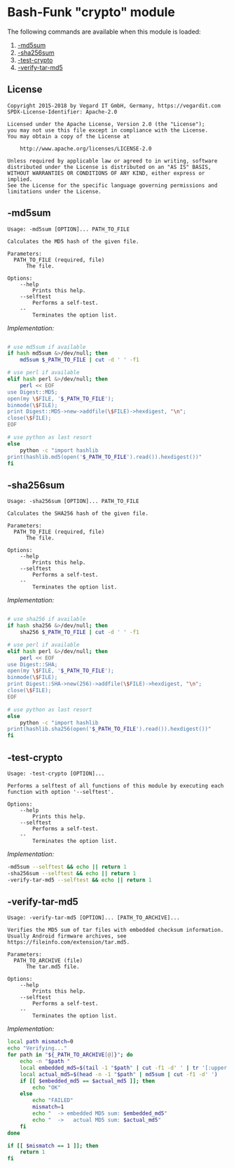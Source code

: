 # Bash-Funk "crypto" module

[//]: # (THIS FILE IS GENERATED BY BASH-FUNK GENERATOR)

The following commands are available when this module is loaded:

1. [-md5sum](#-md5sum)
1. [-sha256sum](#-sha256sum)
1. [-test-crypto](#-test-crypto)
1. [-verify-tar-md5](#-verify-tar-md5)


## <a name="license"></a>License

```
Copyright 2015-2018 by Vegard IT GmbH, Germany, https://vegardit.com
SPDX-License-Identifier: Apache-2.0

Licensed under the Apache License, Version 2.0 (the "License");
you may not use this file except in compliance with the License.
You may obtain a copy of the License at

    http://www.apache.org/licenses/LICENSE-2.0

Unless required by applicable law or agreed to in writing, software
distributed under the License is distributed on an "AS IS" BASIS,
WITHOUT WARRANTIES OR CONDITIONS OF ANY KIND, either express or implied.
See the License for the specific language governing permissions and
limitations under the License.
```


## <a name="-md5sum"></a>-md5sum

```
Usage: -md5sum [OPTION]... PATH_TO_FILE

Calculates the MD5 hash of the given file.

Parameters:
  PATH_TO_FILE (required, file)
      The file.

Options:
    --help 
        Prints this help.
    --selftest 
        Performs a self-test.
    --
        Terminates the option list.
```

*Implementation:*
```bash

# use md5sum if available
if hash md5sum &>/dev/null; then
    md5sum $_PATH_TO_FILE | cut -d ' ' -f1

# use perl if available
elif hash perl &>/dev/null; then
    perl << EOF
use Digest::MD5;
open(my \$FILE, '$_PATH_TO_FILE');
binmode(\$FILE);
print Digest::MD5->new->addfile(\$FILE)->hexdigest, "\n";
close(\$FILE);
EOF

# use python as last resort
else
    python -c "import hashlib
print(hashlib.md5(open('$_PATH_TO_FILE').read()).hexdigest())"
fi
```


## <a name="-sha256sum"></a>-sha256sum

```
Usage: -sha256sum [OPTION]... PATH_TO_FILE

Calculates the SHA256 hash of the given file.

Parameters:
  PATH_TO_FILE (required, file)
      The file.

Options:
    --help 
        Prints this help.
    --selftest 
        Performs a self-test.
    --
        Terminates the option list.
```

*Implementation:*
```bash

# use sha256 if available
if hash sha256 &>/dev/null; then
    sha256 $_PATH_TO_FILE | cut -d ' ' -f1

# use perl if available
elif hash perl &>/dev/null; then
    perl << EOF
use Digest::SHA;
open(my \$FILE, '$_PATH_TO_FILE');
binmode(\$FILE);
print Digest::SHA->new(256)->addfile(\$FILE)->hexdigest, "\n";
close(\$FILE);
EOF

# use python as last resort
else
    python -c "import hashlib
print(hashlib.sha256(open('$_PATH_TO_FILE').read()).hexdigest())"
fi
```


## <a name="-test-crypto"></a>-test-crypto

```
Usage: -test-crypto [OPTION]...

Performs a selftest of all functions of this module by executing each function with option '--selftest'.

Options:
    --help 
        Prints this help.
    --selftest 
        Performs a self-test.
    --
        Terminates the option list.
```

*Implementation:*
```bash
-md5sum --selftest && echo || return 1
-sha256sum --selftest && echo || return 1
-verify-tar-md5 --selftest && echo || return 1
```


## <a name="-verify-tar-md5"></a>-verify-tar-md5

```
Usage: -verify-tar-md5 [OPTION]... [PATH_TO_ARCHIVE]...

Verifies the MD5 sum of tar files with embedded checksum information. Usually Android firmware archives, see https://fileinfo.com/extension/tar.md5.

Parameters:
  PATH_TO_ARCHIVE (file)
      The tar.md5 file.

Options:
    --help 
        Prints this help.
    --selftest 
        Performs a self-test.
    --
        Terminates the option list.
```

*Implementation:*
```bash
local path mismatch=0
echo "Verifying..."
for path in "${_PATH_TO_ARCHIVE[@]}"; do
    echo -n "$path "
    local embedded_md5=$(tail -1 "$path" | cut -f1 -d' ' | tr '[:upper:]' '[:lower:]')
    local actual_md5=$(head -n -1 "$path" | md5sum | cut -f1 -d' ')
    if [[ $embedded_md5 == $actual_md5 ]]; then
        echo "OK"
    else
        echo "FAILED"
        mismatch=1
        echo "  -> embedded MD5 sum: $embedded_md5"
        echo "  ->   actual MD5 sum: $actual_md5"
    fi
done

if [[ $mismatch == 1 ]]; then
    return 1
fi
```
